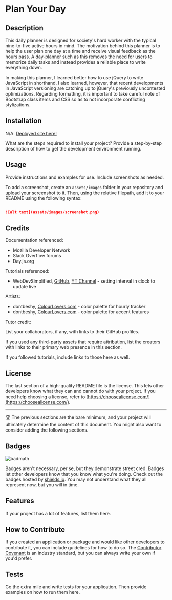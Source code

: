 # Plan Your Day 

## Description 

This daily planner is designed for society's hard worker with the typical nine-to-five active hours in mind. The motivation behind this planner is to help the user plan one day at a time and receive visual feedback as the hours pass. A day-planner such as this removes the need for users to memorize daily tasks and instead provides a reliable place to write everything down.

In making this planner, I learned better how to use jQuery to write JavaScript in shorthand. I also learned, however, that recent developments in JavaScript versioning are catching up to jQuery's previously uncontested optimizations. Regarding formatting, it is important to take careful note of Bootstrap class items and CSS so as to not incorporate conflicting stylizations.


## Installation 

N/A. [Deployed site here!](https://miacias.github.io/plan-your-day/)
 

What are the steps required to install your project? Provide a step-by-step description of how to get the development environment running. 

 
 

## Usage 

 
 

Provide instructions and examples for use. Include screenshots as needed. 

 
 

To add a screenshot, create an `assets/images` folder in your repository and upload your screenshot to it. Then, using the relative filepath, add it to your README using the following syntax: 

 
 

   ```md 

   ![alt text](assets/images/screenshot.png) 

   ``` 

 
 

## Credits 

Documentation referenced:
- Mozilla Developer Network
- Slack Overflow forums
- Day.js.org

Tutorials referenced:
- WebDevSimplified, [GitHub](https://github.com/WebDevSimplified), [YT Channel](https://www.youtube.com/watch?v=Ki0XXrlKlHY) - setting interval in clock to update live

Artists:
- dontbeshy, [ColourLovers.com](https://www.colourlovers.com/palette/4891231/Lalalala_III) - color palette for hourly tracker
- dontbeshy, [ColourLovers.com](https://www.colourlovers.com/palette/4891232/Lalalala_VI) - color palette for accent features

Tutor credit:
 

List your collaborators, if any, with links to their GitHub profiles. 

 
 

If you used any third-party assets that require attribution, list the creators with links to their primary web presence in this section. 

 
 

If you followed tutorials, include links to those here as well. 

 
 

## License 

 
 

The last section of a high-quality README file is the license. This lets other developers know what they can and cannot do with your project. If you need help choosing a license, refer to [https://choosealicense.com/](https://choosealicense.com/). 

 
 

--- 

 
 

🏆 The previous sections are the bare minimum, and your project will ultimately determine the content of this document. You might also want to consider adding the following sections. 

 
 

## Badges 

 
 

![badmath](https://img.shields.io/github/languages/top/lernantino/badmath) 

 
 

Badges aren't necessary, per se, but they demonstrate street cred. Badges let other developers know that you know what you're doing. Check out the badges hosted by [shields.io](https://shields.io/). You may not understand what they all represent now, but you will in time. 

 
 

## Features 

 
 

If your project has a lot of features, list them here. 

 
 

## How to Contribute 

 
 

If you created an application or package and would like other developers to contribute it, you can include guidelines for how to do so. The [Contributor Covenant](https://www.contributor-covenant.org/) is an industry standard, but you can always write your own if you'd prefer. 

 
 

## Tests 

 
 

Go the extra mile and write tests for your application. Then provide examples on how to run them here. 